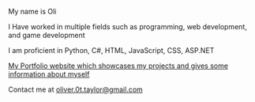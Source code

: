 My name is Oli

I Have worked in multiple fields such as programming, web development, and game development

I am proficient in Python, C#, HTML, JavaScript, CSS, ASP.NET

[My Portfolio website which showcases my projects and gives some information about myself](https://shadowwolf123987.github.io/Shadow-Dev-Website/)

Contact me at oliver.0t.taylor@gmail.com
